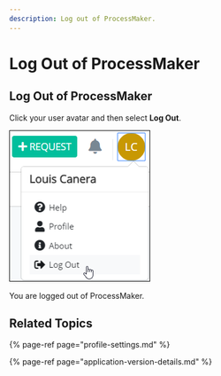 ```yaml
---
description: Log out of ProcessMaker.
---
```


# Log Out of ProcessMaker

## Log Out of ProcessMaker

Click your user avatar and then select **Log Out**.

![Log Out option to log out of ProcessMaker](../.gitbook/assets/log-out-option.png)

You are logged out of ProcessMaker.

## Related Topics

{% page-ref page="profile-settings.md" %}

{% page-ref page="application-version-details.md" %}

